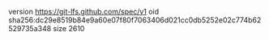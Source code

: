 version https://git-lfs.github.com/spec/v1
oid sha256:dc29e8519b84e9a60e07f80f7063406d021cc0db5252e02c774b62529735a348
size 2610
